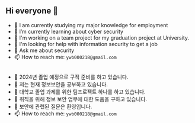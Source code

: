 ## Hi everyone 👋

- 🔭 I am currently studying my major knowledge for employment
- 🌱 I’m currently learning about cyber security
- 👯 I'm working on a team project for my graduation project at  University.
- 🤔 I'm looking for help with information security to get a job
- 💬 Ask me about security
- 📫 How to reach me: `ywb000218@gmail.com`
## 

- 🔭 2024년 졸업 예정으로 구직 준비를 하고 있습니다.
- 🌱 저는 현재 정보보안을 공부하고 있습니다.
- 👯 대학교 졸업 과제를 위한 팀프로젝트 하나를 하고 있습니다.
- 🤔 취직을 위해 정보 보안 업무에 대한 도움을 구하고 있습니다.
- 💬 보안에 관련된 질문은 환영입니다.
- 📫 How to reach me: `ywb000218@gmail.com`

  
<!--
**OnebinYoo/OnebinYoo** is a ✨ _special_ ✨ repository because its `README.md` (this file) appears on your GitHub profile.

Here are some ideas to get you started:

- 🔭 I’m currently working on ...
- 🌱 I’m currently learning ...
- 👯 I’m looking to collaborate on ...
- 🤔 I’m looking for help with ...
- 💬 Ask me about ...
- 📫 How to reach me: ...
- 😄 Pronouns: ...
- ⚡ Fun fact: ...
-->
